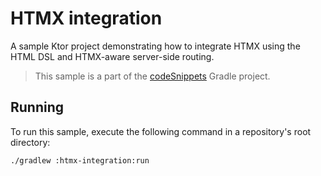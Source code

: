 # HTMX integration

A sample Ktor project demonstrating how to integrate HTMX using the HTML DSL and HTMX-aware server-side routing.

> This sample is a part of the [codeSnippets](../../README.md) Gradle project.

## Running

To run this sample, execute the following command in a repository's root directory:

```bash
./gradlew :htmx-integration:run
```
